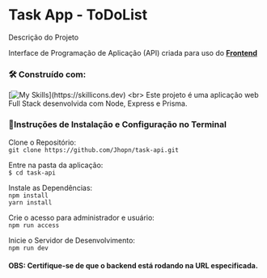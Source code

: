 # Task App - ToDoList<br>

Descrição do Projeto<br>

Interface de Programação de Aplicação (API) criada para uso do **[Frontend](https://github.com/Guilhermeprog3/Front-Task)**

### 🛠️ Construído com:

[![My Skills](https://skillicons.dev/icons?i=nodejs,express,prisma,)](https://skillicons.dev)
<br>
Este projeto é uma aplicação web Full Stack desenvolvida com Node, Express e Prisma.<br>



### 🔧Instruções de Instalação e Configuração no Terminal<br>
Clone o Repositório:<br>
`git clone https://github.com/Jhopn/task-api.git`<br>

Entre na pasta da aplicação:<br>
`$ cd task-api`<br>

Instale as Dependências:<br>
`npm install`<br>
`yarn install`<br>

Crie o acesso para administrador e usuário:<br>
`npm run access`<br>

Inicie o Servidor de Desenvolvimento:<br>
`npm run dev`<br>

#### OBS: Certifique-se de que o backend está rodando na URL especificada. <br>

